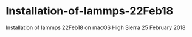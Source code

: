 # Installation-of-lammps-22Feb18

Installation of lammps 22Feb18 on macOS High Sierra 25 February 2018
